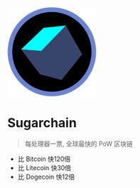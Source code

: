 ![logo](_images/logo.png)

# Sugarchain

> 每处理器一票, 全球最快的 PoW 区块链

- 比 Bitcoin 快120倍
- 比 Litecoin 快30倍
- 比 Dogecoin 快12倍

